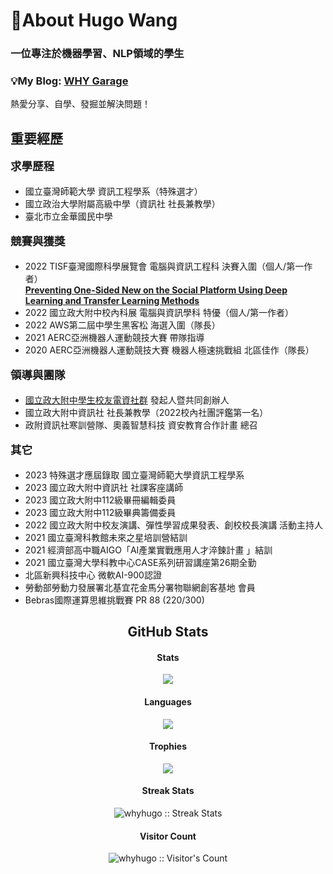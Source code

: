 # 🍄About Hugo Wang
 
### 一位專注於機器學習、NLP領域的學生  
### 💡My Blog: [WHY Garage](https://whyhugo.github.io)
熱愛分享、自學、發掘並解決問題！  



## 重要經歷
<p style="font-size: 1.25em"><i class="fa-regular fa-graduation-cap"></i></i> <b>求學歷程</b></p>

+ 國立臺灣師範大學 資訊工程學系（特殊選才）
+ 國立政治大學附屬高級中學（資訊社 社長兼教學）
+ 臺北市立金華國民中學


<p style="font-size: 1.25em"><i class="fa-regular fa-medal"></i> <b>競賽與獲獎</b></p>

+ 2022 TISF臺灣國際科學展覽會 電腦與資訊工程科 決賽入圍（個人/第一作者）<br>**[Preventing One-Sided New on the Social Platform Using Deep Learning and Transfer Learning Methods](https://www.ntsec.edu.tw/Science-Content.aspx?cat=&a=0&fld=&key=&isd=1&icop=10&p=1000&sid=19394)**
+ 2022 國立政大附中校內科展 電腦與資訊學科 特優（個人/第一作者）
+ 2022 AWS第二屆中學生黑客松 海選入圍（隊長）
+ 2021 AERC亞洲機器人運動競技大賽 帶隊指導
+ 2020 AERC亞洲機器人運動競技大賽 機器人極速挑戰組 北區佳作（隊長）

<p style="font-size: 1.25em"><i class="fa-regular fa-kite"></i> <b>領導與團隊</b></p>

+ [國立政大附中學生校友電資社群](https://discord.gg/2rh8KXZxUn) 發起人暨共同創辦人
+ 國立政大附中資訊社 社長兼教學（2022校內社團評鑑第一名）
+ 政附資訊社寒訓營隊、奧義智慧科技 資安教育合作計畫 總召

<p style="font-size: 1.25em"><i class="fa-regular fa-bullseye-arrow"></i> <b>其它</b></p>

+ 2023 特殊選才應屆錄取 國立臺灣師範大學資訊工程學系
+ 2023 國立政大附中資訊社 社課客座講師
+ 2023 國立政大附中112級畢冊編輯委員
+ 2023 國立政大附中112級畢典籌備委員
+ 2022 國立政大附中校友演講、彈性學習成果發表、創校校長演講 活動主持人
+ 2021 國立臺灣科教館未來之星培訓營結訓
+ 2021 經濟部高中職AIGO「AI產業實戰應用人才淬鍊計畫 」結訓
+ 2021 國立臺灣大學科教中心CASE系列研習講座第26期全勤
+ 北區新興科技中心 微軟AI-900認證
+ 勞動部勞動力發展署北基宜花金馬分署物聯網創客基地 會員
+ Bebras國際運算思維挑戰賽 PR 88 (220/300)


<!--
[![GitHub - Language Stats-Dark](https://github-readme-stats.vercel.app/api/top-langs/?username=whyhugo&layout=compact&langs_count=4&cache_seconds=7200&card_height=300&theme=chartreuse-dark#gh-dark-mode-only)](https://github.com/whyhugo/github-readme-stats#gh-dark-mode-only) [![GitHub Stats-Dark](https://github-readme-stats.vercel.app/api?username=whyhugo&show_icons=true&count_private=true&cache_seconds=7200&card_width=400&theme=chartreuse-dark#gh-dark-mode-only)](https://github.com/whyhugo/github-readme-stats#gh-dark-mode-only)


[![GitHub - Language Stats-Light](https://github-readme-stats.vercel.app/api/top-langs/?username=whyhugo&layout=compact&langs_count=4&cache_seconds=7200&card_height=300&theme=buefy#gh-light-mode-only)](https://github.com/whyhugo/github-readme-stats#gh-light-mode-only) [![GitHub Stats-Light](https://github-readme-stats.vercel.app/api?username=whyhugo&show_icons=true&count_private=true&cache_seconds=7200&card_width=400&card_width=500&theme=buefy#gh-light-mode-only)](https://github.com/whyhugo/github-readme-stats#gh-light-mode-only)


[![trophy](https://github-profile-trophy.vercel.app/?username=whyhugo&theme=chartreuse-dark&column=4&margin-w=15&margin-h=15)](https://github.com/whyhugo/github-profile-trophy)-->

<h2 align="center"> GitHub Stats </h1>

<h4 align="center">Stats</h4>
<p align="center"> 
  <img src="https://github-readme-stats.vercel.app/api?username=whyhugo&show_icons=true&count_private=true&cache_seconds=7200&card_width=400&theme=gruvbox">
</p>

<h4 align="center">Languages</h4>
<p align="center"> 
  <img src="https://github-readme-stats.vercel.app/api/top-langs/?username=whyhugo&layout=compact&langs_count=4&cache_seconds=7200&card_height=300&theme=gruvbox">
</p>

<h4 align="center">Trophies</h4>
<p align="center"> 
  <img src="https://github-profile-trophy.vercel.app/?username=whyhugo&theme=gruvbox&column=4&margin-w=15&margin-h=15">
</p>

<h4 align="center">Streak Stats</h4>
<p align="center"><img src="https://streak-stats.demolab.com/?user=whyhugo&theme=gruvbox" alt="whyhugo :: Streak Stats" /></p>

<h4 align="center">Visitor Count</h4>
<p align="center"><img src="https://profile-counter.glitch.me/{whyhugo}/count.svg" alt="whyhugo :: Visitor's Count" /></p>






